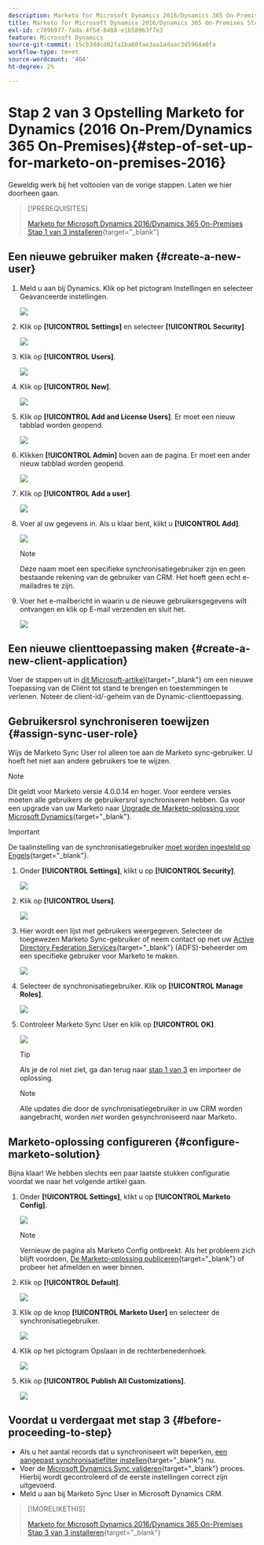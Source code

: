 ```yaml
---
description: Marketo for Microsoft Dynamics 2016/Dynamics 365 On-Premises Step 2 of 3 - Marketo Docs - Productdocumentatie installeren
title: Marketo for Microsoft Dynamics 2016/Dynamics 365 On-Premises Step 2 of 3 installeren
exl-id: c789b977-7ada-4f5d-8488-e1b58963f7e3
feature: Microsoft Dynamics
source-git-commit: 15cb3ddcd82fa1ba60fae3aa1adaac3d5964a0fa
workflow-type: tm+mt
source-wordcount: '464'
ht-degree: 2%

---
```


# Stap 2 van 3 Opstelling Marketo for Dynamics (2016 On-Prem/Dynamics 365 On-Premises){#step-of-set-up-for-marketo-on-premises-2016}

Geweldig werk bij het voltooien van de vorige stappen. Laten we hier doorheen gaan.

>[!PREREQUISITES]
>
>[Marketo for Microsoft Dynamics 2016/Dynamics 365 On-Premises Stap 1 van 3 installeren](/help/marketo/product-docs/crm-sync/microsoft-dynamics-sync/sync-setup/microsoft-dynamics-2016-dynamics-365-on-premises/step-1-of-3-install.md){target="_blank"}

## Een nieuwe gebruiker maken {#create-a-new-user}

1. Meld u aan bij Dynamics. Klik op het pictogram Instellingen en selecteer Geavanceerde instellingen.

   ![](assets/step-2-of-3-marketo-on-premises-2016-1.png)

1. Klik op **[!UICONTROL Settings]** en selecteer **[!UICONTROL Security]**.

   ![](assets/step-2-of-3-marketo-on-premises-2016-2.png)

1. Klik op **[!UICONTROL Users]**.

   ![](assets/step-2-of-3-marketo-on-premises-2016-3.png)

1. Klik op **[!UICONTROL New]**.

   ![](assets/step-2-of-3-marketo-on-premises-2016-4.png)

1. Klik op **[!UICONTROL Add and License Users]**. Er moet een nieuw tabblad worden geopend.

   ![](assets/step-2-of-3-marketo-on-premises-2016-5.png)

1. Klikken **[!UICONTROL Admin]** boven aan de pagina. Er moet een ander nieuw tabblad worden geopend.

   ![](assets/step-2-of-3-marketo-on-premises-2016-6.png)

1. Klik op **[!UICONTROL Add a user]**.

   ![](assets/step-2-of-3-marketo-on-premises-2016-7.png)

1. Voer al uw gegevens in. Als u klaar bent, klikt u **[!UICONTROL Add]**.

   ![](assets/step-2-of-3-marketo-on-premises-2016-8.png)

   >[!NOTE]
   >
   >Deze naam moet een specifieke synchronisatiegebruiker zijn en geen bestaande rekening van de gebruiker van CRM. Het hoeft geen echt e-mailadres te zijn.

1. Voer het e-mailbericht in waarin u de nieuwe gebruikersgegevens wilt ontvangen en klik op E-mail verzenden en sluit het.

   ![](assets/step-2-of-3-marketo-on-premises-2016-9.png)

## Een nieuwe clienttoepassing maken {#create-a-new-client-application}

Voer de stappen uit in [dit Microsoft-artikel](https://docs.microsoft.com/en-us/windows-server/identity/ad-fs/development/enabling-oauth-confidential-clients-with-ad-fs#create-an-application-group-in-ad-fs-2016-or-later){target="_blank"} om een nieuwe Toepassing van de Cliënt tot stand te brengen en toestemmingen te verlenen. Noteer de client-id/-geheim van de Dynamic-clienttoepassing.

## Gebruikersrol synchroniseren toewijzen {#assign-sync-user-role}

Wijs de Marketo Sync User rol alleen toe aan de Marketo sync-gebruiker. U hoeft het niet aan andere gebruikers toe te wijzen.

>[!NOTE]
>
>Dit geldt voor Marketo versie 4.0.0.14 en hoger. Voor eerdere versies moeten alle gebruikers de gebruikersrol synchroniseren hebben. Ga voor een upgrade van uw Marketo naar [Upgrade de Marketo-oplossing voor Microsoft Dynamics](/help/marketo/product-docs/crm-sync/microsoft-dynamics-sync/sync-setup/update-the-marketo-solution-for-microsoft-dynamics.md){target="_blank"}.

>[!IMPORTANT]
>
>De taalinstelling van de synchronisatiegebruiker [moet worden ingesteld op Engels](https://portal.dynamics365support.com/knowledgebase/article/KA-01201/en-us){target="_blank"}.

1. Onder **[!UICONTROL Settings]**, klikt u op **[!UICONTROL Security]**.

   ![](assets/assign1.png)

1. Klik op **[!UICONTROL Users]**.

   ![](assets/assign2.png)

1. Hier wordt een lijst met gebruikers weergegeven. Selecteer de toegewezen Marketo Sync-gebruiker of neem contact op met uw [Active Directory Federation Services](https://msdn.microsoft.com/en-us/library/bb897402.aspx){target="_blank"} (ADFS)-beheerder om een specifieke gebruiker voor Marketo te maken.

   ![](assets/image2015-3-26-10-3a39-3a35.png)

1. Selecteer de synchronisatiegebruiker. Klik op **[!UICONTROL Manage Roles]**.

   ![](assets/assign4.png)

1. Controleer Marketo Sync User en klik op **[!UICONTROL OK]**.

   ![](assets/assign5.png)

   >[!TIP]
   >
   >Als je de rol niet ziet, ga dan terug naar [stap 1 van 3](/help/marketo/product-docs/crm-sync/microsoft-dynamics-sync/sync-setup/microsoft-dynamics-2016-dynamics-365-on-premises/step-1-of-3-install.md) en importeer de oplossing.

   >[!NOTE]
   >
   >Alle updates die door de synchronisatiegebruiker in uw CRM worden aangebracht, worden _niet_ worden gesynchroniseerd naar Marketo.

## Marketo-oplossing configureren {#configure-marketo-solution}

Bijna klaar! We hebben slechts een paar laatste stukken configuratie voordat we naar het volgende artikel gaan.

1. Onder **[!UICONTROL Settings]**, klikt u op **[!UICONTROL Marketo Config]**.

   ![](assets/configure1.png)

   >[!NOTE]
   >
   >Vernieuw de pagina als Marketo Config ontbreekt. Als het probleem zich blijft voordoen, [De Marketo-oplossing publiceren](/help/marketo/product-docs/crm-sync/microsoft-dynamics-sync/sync-setup/microsoft-dynamics-2016-dynamics-365-on-premises/step-1-of-3-install.md){target="_blank"} of probeer het afmelden en weer binnen.

1. Klik op **[!UICONTROL Default]**.

   ![](assets/configure2.png)

1. Klik op de knop **[!UICONTROL Marketo User]** en selecteer de synchronisatiegebruiker.

   ![](assets/configure3.png)

1. Klik op het pictogram Opslaan in de rechterbenedenhoek.

   ![](assets/configure4.png)

1. Klik op **[!UICONTROL Publish All Customizations]**.

   ![](assets/publish-all-customizations1.png)

## Voordat u verdergaat met stap 3 {#before-proceeding-to-step}

* Als u het aantal records dat u synchroniseert wilt beperken, [een aangepast synchronisatiefilter instellen](/help/marketo/product-docs/crm-sync/microsoft-dynamics-sync/create-a-custom-dynamics-sync-filter.md){target="_blank"} nu.
* Voer de [Microsoft Dynamics Sync valideren](/help/marketo/product-docs/crm-sync/microsoft-dynamics-sync/sync-setup/validate-microsoft-dynamics-sync.md){target="_blank"} proces. Hierbij wordt gecontroleerd of de eerste instellingen correct zijn uitgevoerd.
* Meld u aan bij Marketo Sync User in Microsoft Dynamics CRM.

>[!MORELIKETHIS]
>
>[Marketo for Microsoft Dynamics 2016/Dynamics 365 On-Premises Stap 3 van 3 installeren](/help/marketo/product-docs/crm-sync/microsoft-dynamics-sync/sync-setup/microsoft-dynamics-2016-dynamics-365-on-premises/step-3-of-3-connect.md){target="_blank"}
